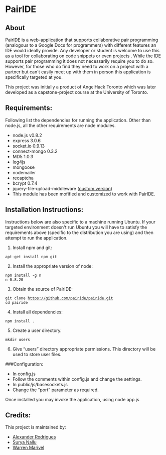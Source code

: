 PairIDE
=======

About
-----

PairIDE is a web-application that supports collaborative pair programming (analogous to a Google Docs for programmers) with different features an IDE would ideally provide. Any developer or student is welcome to use this as a tool for collaborating on code snippets or even projects . While the IDE supports pair programming it does not necessarily require you to do so. However, for those who do find they need to work on a project with a partner but can't easily meet up with them in person this application is specifically targeted at you.

This project was initially a product of AngelHack Toronto which was later developed as a capstone-project course at the University of Toronto.


Requirements:
------------

Following list the dependencies for running the application. Other than node.js, all the other requirements are node modules.

 * node.js v0.8.2
 * express 3.0.6
 * socket.io 0.9.13
 * connect-mongo 0.3.2
 * MD5 1.0.3
 * log4js
 * mongoose
 * nodemailer
 * recaptcha
 * bcrypt 0.7.4
 * jquery-file-upload-middleware ([custom version](https://github.com/ayrus/jquery-file-upload-middleware))
  * This module has been mofified and customized to work with PairIDE.


Installation Instructions:
--------------------------

Instructions below are also specific to a machine running Ubuntu. If your targeted environment doesn't run Ubuntu you will have to satisfy the requirements above (specific to the distribution you are using) and then attempt to run the application.

1) Install npm and git:

<code>apt-get install npm git </code>

2) Install the appropriate version of node:

<code>npm install -g n</code><br/>
<code>n 0.8.20</code>

3) Obtain the source of PairIDE:

<code>git clone https://github.com/pairide/pairide.git</code><br/>
<code>cd pairide</code>

4) Install all dependencies:

<code>npm install .</code>

5) Create a user directory.

<code>mkdir users</code>

6) Give “users” directory appropriate permissions. This directory will be used to store user files.

###Configuration:

* In config.js
 * Follow the comments within config.js and change the settings.
* In public/js/basesockets.js
 * Change the “port” parameter as required.

Once installed you may invoke the application, using node app.js

Credits:
--------

This project is maintained by:

* [Alexander Rodrigues](https://github.com/ajrod)
* [Surya Nallu](https://github.com/ayrus)
* [Warren Marivel](https://github.com/ufowam)
